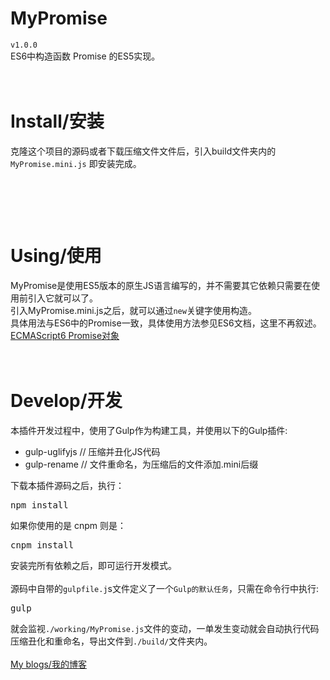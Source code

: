 # MyPromise
`v1.0.0`<br>
ES6中构造函数 Promise 的ES5实现。<br>
<br>
<br>

# Install/安装
克隆这个项目的源码或者下载压缩文件文件后，引入build文件夹内的 `MyPromise.mini.js` 即安装完成。<br>
<pre>
<script src="you path/MyPromise.mini.js"></script>
</pre>
<br>

# Using/使用
MyPromise是使用ES5版本的原生JS语言编写的，并不需要其它依赖只需要在使用前引入它就可以了。<br>
引入MyPromise.mini.js之后，就可以通过`new`关键字使用构造。<br>
具体用法与ES6中的Promise一致，具体使用方法参见ES6文档，这里不再叙述。<br>
[ECMAScript6 Promise对象](http://es6.ruanyifeng.com/#docs/promise)<br>
<br>
<br>

# Develop/开发
本插件开发过程中，使用了Gulp作为构建工具，并使用以下的Gulp插件:
* gulp-uglifyjs  // 压缩并丑化JS代码
* gulp-rename  // 文件重命名，为压缩后的文件添加.mini后缀

下载本插件源码之后，执行：
<pre>npm install</pre>
如果你使用的是 cnpm 则是：
<pre>cnpm install</pre>
安装完所有依赖之后，即可运行开发模式。<br>
<br>
源码中自带的`gulpfile.j`s文件定义了一个`Gulp的默认任务`，只需在命令行中执行:
<pre>gulp</pre>
就会监视`./working/MyPromise.js`文件的变动，一单发生变动就会自动执行代码压缩丑化和重命名，导出文件到`./build/`文件夹内。
<br>
<br>
[My blogs/我的博客](http://www.the-zi.com/)<br>